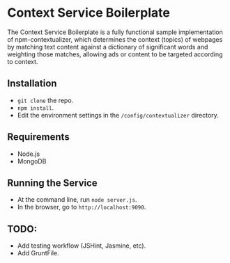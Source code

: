 # Context Service Boilerplate
The Context Service Boilerplate is a fully functional sample implementation of npm-contextualizer, which determines the context (topics) of webpages by matching text content against a dictionary of significant words and weighting those matches, allowing ads or content to be targeted according to context.

## Installation
* `git clone` the repo.
* `npm install`.
* Edit the environment settings in the `/config/contextualizer` directory.

## Requirements
* Node.js
* MongoDB

## Running the Service
* At the command line, run `node server.js`.
* In the browser, go to `http://localhost:9090`. 

## TODO:
* Add testing workflow (JSHint, Jasmine, etc).
* Add GruntFile.
